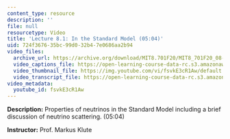 ```yaml
---
content_type: resource
description: ''
file: null
resourcetype: Video
title: 'Lecture 8.1: In the Standard Model (05:04)'
uid: 724f3676-35bc-99d0-32b4-7e0686aa2b94
video_files:
  archive_url: https://archive.org/download/MIT8.701F20/MIT8_701F20_08-01_standardmodel_300k.mp4
  video_captions_file: https://open-learning-course-data-rc.s3.amazonaws.com/8-701-introduction-to-nuclear-and-particle-physics-fall-2020/3b4e1eda0daf5399a46da85a3a96231b_fsvkE3cR1Aw.vtt
  video_thumbnail_file: https://img.youtube.com/vi/fsvkE3cR1Aw/default.jpg
  video_transcript_file: https://open-learning-course-data-rc.s3.amazonaws.com/8-701-introduction-to-nuclear-and-particle-physics-fall-2020/ecc183365b708a27721a4337f2cb65af_fsvkE3cR1Aw.pdf
video_metadata:
  youtube_id: fsvkE3cR1Aw
---
```


**Description:** Properties of neutrinos in the Standard Model including a brief discussion of neutrino scattering. (05:04)

**Instructor:** Prof. Markus Klute